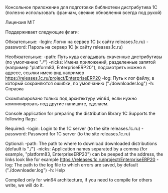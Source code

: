 Консольное приложение для подготовки библиотеки дистрибутива 1С (полезно использовать франчам, свежие обновления всегда под рукой)

Лицензия MIT

Поддерживает следующие флаги:

Обязательные:
-login: Логин на сервер 1С (к сайту releases.1c.ru)
-password: Пароль на сервер 1С (к сайту releases.1c.ru)

Необязательные:
-path: Путь куда складывать скаченные дистрибутивы (по умолчанию "./")
-nicks: Имена приложений, разделенные запятой (например "platform83, EnterpriseERP20"), подсмотреть можно в адресе, ссылки имею вид например https://releases.1c.ru/project/EnterpriseERP20
-log: Путь к лог файлу, в который сохраняются ошибки, по умолчанию ("./downloader.log")
-h: Справка

Скомпилировано только под архитектуру win64, если нужно компилировать под другие напишите, сделаем.

Console application for preparing the distribution library 1C
Supports the following flags:

Required:
-login: Login to the 1C server (to the site releases.1c.ru)
-password: Password for 1C server (to the site releases.1c.ru)

Optional:
-path: The path to where to download downloaded distributions (default is "./")
-nicks: Application names separated by a comma (for example, "platform83, EnterpriseERP20") can be peeped at the address, the links look like for example https://releases.1c.ru/project/EnterpriseERP20
-log: The path to the log file to which errors are saved, by default ("./downloader.log")
-h: Help

Compiled only for win64 architecture, if you need to compile for others write, we will do it.
